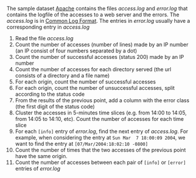 The sample dataset [Apache](https://github.com/gdv/foundationsCS-2018/blob/master/ex-data/apache/) contains the files *access.log* and *error.log* that contains
the logfile of the accesses to a web server and the errors.
The *access.log* is in [Common Log
Format](https://en.wikipedia.org/wiki/Common_Log_Format).
The entries in *error.log* usually have a corresponding entry in *access.log*

1.  Read the file *access.log*
1.  Count the number of accesses (number of lines) made by an IP number (an IP consist of four numbers separated by a dot)
1.  Count the number of successful accesses (status 200) made by an IP number
1.  Count the number of accesses for each directory served (the url consists of a directory and a file name)
1.  For each origin, count the number of successful accesses
1.  For each origin, count the number of unsuccessful accesses, split according to the
    status code
1.  From the results of the previous point, add a column with the error class (the first
    digit of the status code)
1.  Cluster the accesses in 5-minutes time slices (e.g. from 14:00 to 14:05, from 14:05 to
    14:10, etc). Count the number of accesses for each time slice
1.  For each `[info]` entry of *error.log*, find the next entry of *access.log*. For
    example, when considering the entry at `Sun Mar  7 18:00:09 2004`, we want to find the
    entry at `[07/Mar/2004:18:02:10 -0800]`
1.  Count the number of times that the two accesses of the previous point have the same origin.
1.  Count the number of accesses between each pair of `[info]` or `[error]` entries of *error.log*
